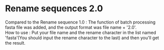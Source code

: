 # Rename sequences 2.0
Compared to the Rename sequence 1.0 : 
   The function of batch processing fasta file was added, and the output format was file name + '2.0'.  
How to use :
   Put your file name and the rename character in the list named 'fasta'(You should input the rename character to the last)
and then you'll get the result.
